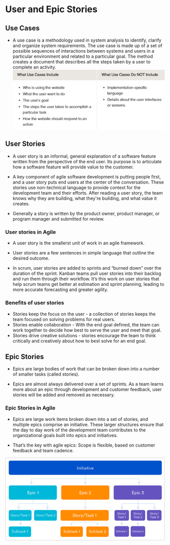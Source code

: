 # User and Epic Stories

## Use Cases
- A use case is a methodology used in system analysis to identify, clarify and organize system requirements. The use case is made up of a set of possible sequences of interactions between systems and users in a particular environment and related to a particular goal. The method creates a document that describes all the steps taken by a user to complete an activity.
![UseCases](Usecases.PNG)



## User Stories
- A user story is an informal, general explanation of a software feature written from the perspective of the end user. Its purpose is to articulate how a software feature will provide value to the customer.

- A key component of agile software development is putting people first, and a user story puts end users at the center of the conversation. These stories use non-technical language to provide context for the development team and their efforts. After reading a user story, the team knows why they are building, what they're building, and what value it creates. 

 - Generally a story is written by the product owner, product manager, or program manager and submitted for review.


### User stories in Agile

- A user story is the smallerst unit of work in an agile framework.

- User stories are a few sentences in simple language that outline the desired outcome.

-  In scrum, user stories are added to sprints and “burned down” over the duration of the sprint. Kanban teams pull user stories into their backlog and run them through their workflow. It’s this work on user stories that help scrum teams get better at estimation and sprint planning, leading to more accurate forecasting and greater agility. 

### Benefits of user stories
- Stories keep the focus on the user - a collection of stories keeps the team focused on solving problems for real users.
- Stories enable collaboration - With the end goal defined, the team can work together to decide how best to serve the user and meet that goal.
- Stories drive creative solutions - stories encourage the team to think critically and creatively about how to best solve for an end goal.


## Epic Stories
- Epics are large bodies of work that can be broken down into a number of smaller tasks (called stories).

- Epics are almost always delivered over a set of sprints. As a team learns more about an epic through development and customer feedback, user stories will be added and removed as necessary. 


### Epic Stories in Agile
 - Epics are large work items broken down into a set of stories, and multiple epics comprise an initiative. These larger structures ensure that the day to day work of the development team contributes to the organizational goals built into epics and initiatives.
 
 - That’s the key with agile epics: Scope is flexible, based on customer feedback and team cadence.

 ![UseCases](Image.png)

